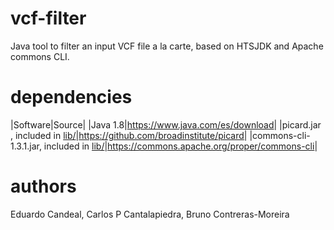 # vcf-filter
Java tool to filter an input VCF file a la carte, based on HTSJDK and Apache commons CLI.


# dependencies
|Software|Source|
|Java 1.8|<https://www.java.com/es/download>|
|picard.jar , included in [lib/](/.lib/)|<https://github.com/broadinstitute/picard>|
|commons-cli-1.3.1.jar, included in [lib/](./lib/)|<https://commons.apache.org/proper/commons-cli>|

# authors
Eduardo Candeal, Carlos P Cantalapiedra, Bruno Contreras-Moreira